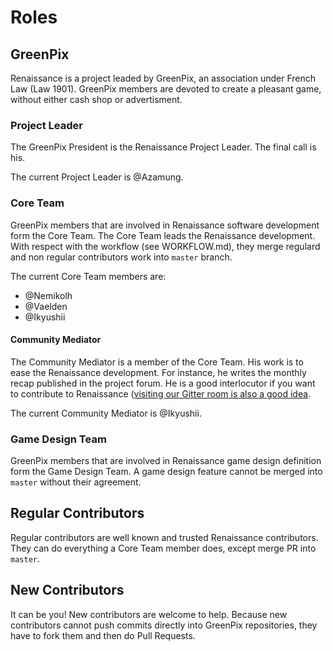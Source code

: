# Roles

## GreenPix

Renaissance is a project leaded by GreenPix, an association under
French Law (Law 1901). GreenPix members are devoted to create a
pleasant game, without either cash shop or advertisment.

### Project Leader

The GreenPix President is the Renaissance Project Leader. The final call
is his.

The current Project Leader is @Azamung.

### Core Team

GreenPix members that are involved in Renaissance software development
form the Core Team.  The Core Team leads the Renaissance
development. With respect with the workflow (see WORKFLOW.md), they
merge regulard and non regular contributors work into `master` branch.

The current Core Team members are:

* @Nemikolh
* @Vaelden
* @Ikyushii

#### Community Mediator

The Community Mediator is a member of the Core Team. His work is to
ease the Renaissance development. For instance, he writes the monthly
recap published in the project forum. He is a good interlocutor if you
want to contribute to Renaissance
([visiting our Gitter room is also a good idea](https://gitter.im/GreenPix/dev).

The current Community Mediator is @Ikyushii.

### Game Design Team

GreenPix members that are involved in Renaissance game design
definition form the Game Design Team. A game design feature
cannot be merged into `master` without their agreement.

## Regular Contributors

Regular contributors are well known and trusted Renaissance
contributors. They can do everything a Core Team member does, except
merge PR into `master`.

## New Contributors

It can be you! New contributors are welcome to help. Because new
contributors cannot push commits directly into GreenPix repositories,
they have to fork them and then do Pull Requests.
